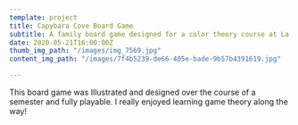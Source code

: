 ```yaml
---
template: project
title: Capybara Cove Board Game
subtitle: A family board game designed for a color theory course at La Salle University
date: 2020-05-21T16:00:00Z
thumb_img_path: "/images/img_7569.jpg"
content_img_path: "/images/7f4b5239-de66-405e-bade-9b57b4391619.jpg"

---
```

This board game was Illustrated and designed over the course of a semester and fully playable. I really enjoyed learning game theory along the way!